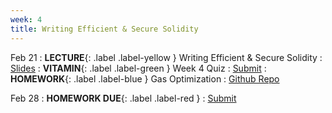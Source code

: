 ```yaml
---
week: 4
title: Writing Efficient & Secure Solidity
---
```


Feb 21
: **LECTURE**{: .label .label-yellow } Writing Efficient & Secure Solidity
  : [Slides](https://docs.google.com/presentation/d/1ywNig8vq-vgUY4J668W4aQm0EgbWfWNmYvLoYS-f4cI/edit?usp=sharing)
: **VITAMIN**{: .label .label-green } Week 4 Quiz
  : [Submit](https://forms.gle/vyAGSa9maUQVm3LJA)
: **HOMEWORK**{: .label .label-blue } Gas Optimization
  : [Github Repo](https://github.com/BerkeleyBlockchain/fa23-dev-decal)

Feb 28
: **HOMEWORK DUE**{: .label .label-red }
  : [Submit](https://forms.gle/x5kXKJp6R1ezMyTH8)